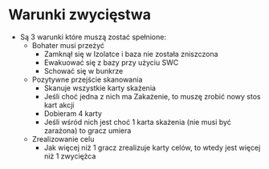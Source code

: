 # Warunki zwycięstwa


- Są 3 warunki które muszą zostać spełnione:
    - Bohater musi przeżyć  
        - Zamknął się w Izolatce i baza nie została zniszczona
        - Ewakuować się z bazy przy użyciu SWC
        - Schować się w bunkrze
    - Pozytywne przejście skanowania
        - Skanuje wszystkie karty skażenia
        - Jeśli choć jedna z nich ma Zakażenie, to muszę zrobić nowy stos kart akcji
        - Dobieram 4 karty
        - Jeśli wśród nich jest choć 1 karta skażenia (nie musi być zarażona) to gracz umiera
    - Zrealizowanie celu
        - Jak więcej niż 1 gracz zrealizuje karty celów, to wtedy jest więcej niż 1 zwyciężca